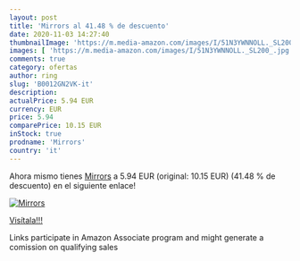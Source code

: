 ```yaml
---
layout: post
title: 'Mirrors al 41.48 % de descuento'
date: 2020-11-03 14:27:40
thumbnailImage: 'https://m.media-amazon.com/images/I/51N3YWNNOLL._SL200_.jpg'
images: [ 'https://m.media-amazon.com/images/I/51N3YWNNOLL._SL200_.jpg' ]
comments: true
category: ofertas
author: ring
slug: 'B0012GN2VK-it'
description:
actualPrice: 5.94 EUR
currency: EUR
price: 5.94
comparePrice: 10.15 EUR
inStock: true
prodname: 'Mirrors'
country: 'it'
---
```


Ahora mismo tienes [Mirrors](https://www.amazon.it/dp/B0012GN2VK/?tag=tolees00-21) a 5.94 EUR (original: 10.15 EUR) (41.48 %  de descuento) en el siguiente enlace!

[![Mirrors](https://m.media-amazon.com/images/I/51N3YWNNOLL._SL200_.jpg)](https://www.amazon.it/dp/B0012GN2VK/?tag=tolees00-21)

[Visítala!!!](https://www.amazon.it/dp/B0012GN2VK/?tag=tolees00-21)

Links participate in Amazon Associate program and might generate a comission on qualifying sales
